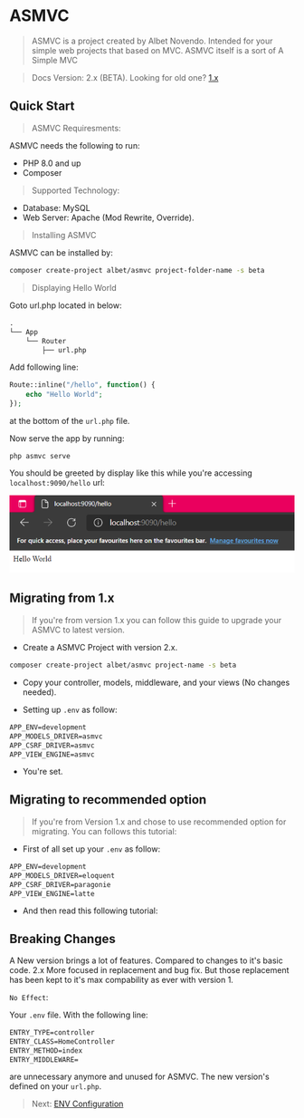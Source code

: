 # ASMVC

> ASMVC is a project created by Albet Novendo. Intended for your simple web projects that based on MVC. ASMVC itself is
> a sort of A Simple MVC

> Docs Version: 2.x (BETA). Looking for old one? [1.x](1.x/)

## Quick Start

> ASMVC Requiresments:

ASMVC needs the following to run:

- PHP 8.0 and up
- Composer

> Supported Technology:

- Database: MySQL
- Web Server: Apache (Mod Rewrite, Override).

> Installing ASMVC

ASMVC can be installed by:

```bash
composer create-project albet/asmvc project-folder-name -s beta
```

> Displaying Hello World

Goto url.php located in below:

```text
.
└── App
    └── Router
        ├── url.php
```

Add following line:

```php
Route::inline("/hello", function() {
    echo "Hello World";
});
```

at the bottom of the `url.php` file.

Now serve the app by running:

```console
php asmvc serve
```

You should be greeted by display like this while you're accessing `localhost:9090/hello` url:

![helloworld](img/helloworld.png)

## Migrating from 1.x

> If you're from version 1.x you can follow this guide to upgrade your ASMVC to latest version.

- Create a ASMVC Project with version 2.x.

```bash
composer create-project albet/asmvc project-name -s beta
```

- Copy your controller, models, middleware, and your views (No changes needed).

- Setting up `.env` as follow:

```.env
APP_ENV=development
APP_MODELS_DRIVER=asmvc
APP_CSRF_DRIVER=asmvc
APP_VIEW_ENGINE=asmvc
```

- You're set.

## Migrating to recommended option

> If you're from Version 1.x and chose to use recommended option for migrating. You can follows this tutorial:

- First of all set up your `.env` as follow:

```.env
APP_ENV=development
APP_MODELS_DRIVER=eloquent
APP_CSRF_DRIVER=paragonie
APP_VIEW_ENGINE=latte
```

- And then read this following tutorial:

## Breaking Changes

A New version brings a lot of features. Compared to changes to it's basic code.
2.x More focused in replacement and bug fix. But those replacement has been kept to it's max compability as ever with version 1.

`No Effect`:

Your `.env` file. With the following line:

```.env
ENTRY_TYPE=controller
ENTRY_CLASS=HomeController
ENTRY_METHOD=index
ENTRY_MIDDLEWARE=
```

are unnecessary anymore and unused for ASMVC. The new version's defined on your `url.php`.

> Next: [ENV Configuration](/envconfig)
